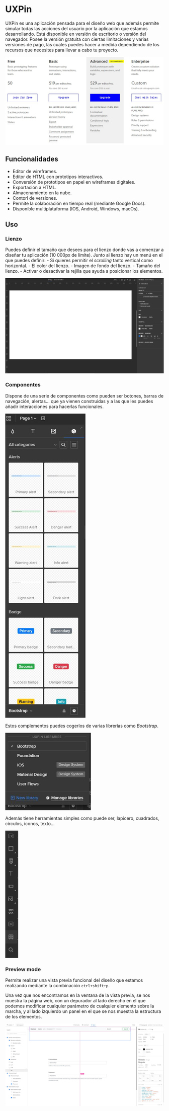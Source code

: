 # UXPin

UXPin es una aplicación pensada para el diseño web que además permite simular todas las acciones del usuario por la aplicación que estamos desarrollando.
Está disponible en versión de escritorio o versión del navegador.
Posee la versión gratuita con ciertas limitaciones y varias versiones de pago, las cuales puedes hacer a medida dependiendo de los recursos que necesites para llevar a cabo tu proyecto.

![Tarifas](./sources/img/prices.jpg)

## Funcionalidades

- Editor de wireframes.
- Editor de HTML con prototipos interactivos.
- Conversión de prototipos en papel en wireframes digitales.
- Exportación a HTML.
- Almacenamiento en la nube.
- Contorl de versiones.
- Permite la colaboración en tiempo real (mediante Google Docs).
- Disponible multiplataforma (IOS, Android, Windows, macOs).

## Uso

### Lienzo

Puedes definir el tamaño que desees para el lienzo donde vas a comenzar a diseñar tu aplicación (10 000px de límite). Junto al lienzo hay un menú en el que puedes definir:
    - Si quieres permitir el _scrolling_ tanto vertical como horizontal.
    - El color del lienzo.
    - Imagen de fondo del lienzo.
    - Tamaño del lienzo.
    - Activar o desactivar la rejilla que ayuda a posicionar los elementos.

![Canvas](./sources/img/canvas.jpg)

### Componentes

Dispone de una serie de componentes como pueden ser botones, barras de navegación, alertas... que ya vienen construidas y a las que les puedes añadir interacciones para hacerlas funcionales.

![Componentes](./sources/img/componentes.jpg)

Estos complementos puedes cogerlos de varias librerías como _Bootstrap_.

![Componentes_lib](./sources/img/componentes_lib.jpg)

Además tiene herramientas simples como puede ser, lapicero, cuadrados, círculos, iconos, texto...

![Componentes_simple](./sources/img/componentes_simple.jpg)

### Preview mode

Permite realizar una vista previa funcional del diseño que estamos realizando mediante la combinación `ctrl+shift+p`.

Una vez que nos encontramos en la ventana de la vista previa, se nos muestra la página web, con un depurador al lado derecho en el que podemos modificar cualquier parámetro de cualquier elemento sobre la marcha, y al lado izquierdo un panel en el que se nos muestra la estructura de los elementos.

![Preview](./sources/img/preview.jpg)
